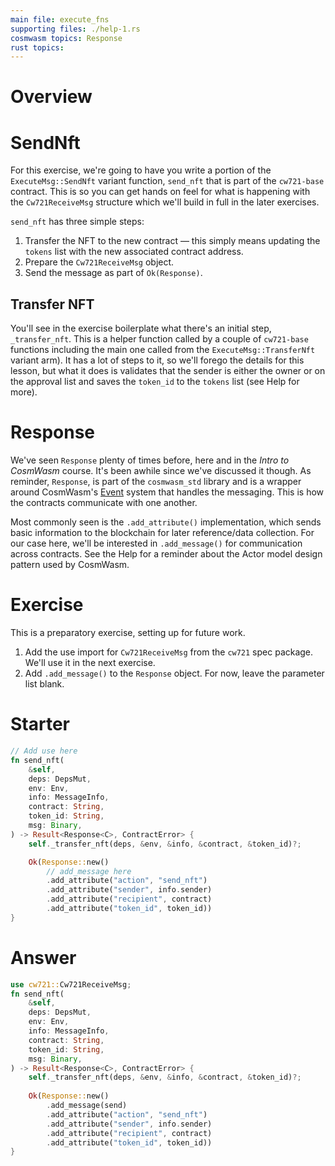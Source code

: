 ```yaml
---
main file: execute_fns 
supporting files: ./help-1.rs 
cosmwasm topics: Response
rust topics:
---
```


# Overview
> 

# SendNft
For this exercise, we're going to have you write a portion of the `ExecuteMsg::SendNft` variant function, `send_nft` that is part of the `cw721-base` contract. This is so you can get hands on feel for what is happening with the `Cw721ReceiveMsg` structure which we'll build in full in the later exercises.

`send_nft` has three simple steps:
1. Transfer the NFT to the new contract &mdash; this simply means updating the `tokens` list with the new associated contract address.
2. Prepare the `Cw721ReceiveMsg` object.
3. Send the message as part of  `Ok(Response)`. 

## Transfer NFT
You'll see in the exercise boilerplate what there's an initial step, `_transfer_nft`. This is a helper function called by a couple of `cw721-base` functions including the main one called from the `ExecuteMsg::TransferNft` variant arm). It has a lot of steps to it, so we'll forego the details for this lesson, but what it does is validates that the sender is either the owner or on the approval list and saves the `token_id` to the `tokens` list (see Help for more).

# Response
We've seen `Response` plenty of times before, here and in the *Intro to CosmWasm* course. It's been awhile since we've discussed it though. As reminder, `Response`, is part of the `cosmwasm_std` library and is a wrapper around CosmWasm's [Event](https://docs.cosmwasm.com/docs/1.0/smart-contracts/events/) system that handles the messaging. This is how the contracts communicate with one another. 

Most commonly seen is the `.add_attribute()` implementation, which sends basic information to the blockchain for later reference/data collection. For our case here, we'll be interested in `.add_message()` for communication across contracts. See the Help for a reminder about the Actor model design pattern used by CosmWasm.

# Exercise
This is a preparatory exercise, setting up for future work.

1. Add the use import for `Cw721ReceiveMsg` from the `cw721` spec package. We'll use it in the next exercise.
2. Add `.add_message()` to the `Response` object. For now, leave the parameter list blank. 

# Starter
```rust
// Add use here
fn send_nft(
    &self,
    deps: DepsMut,
    env: Env,
    info: MessageInfo,
    contract: String,
    token_id: String,
    msg: Binary,
) -> Result<Response<C>, ContractError> {
    self._transfer_nft(deps, &env, &info, &contract, &token_id)?;

    Ok(Response::new()
        // add_message here
        .add_attribute("action", "send_nft")
        .add_attribute("sender", info.sender)
        .add_attribute("recipient", contract)
        .add_attribute("token_id", token_id))
}
```

# Answer
```rust
use cw721::Cw721ReceiveMsg;
fn send_nft(
    &self,
    deps: DepsMut,
    env: Env,
    info: MessageInfo,
    contract: String,
    token_id: String,
    msg: Binary,
) -> Result<Response<C>, ContractError> {
    self._transfer_nft(deps, &env, &info, &contract, &token_id)?;
    
    Ok(Response::new()
        .add_message(send)
        .add_attribute("action", "send_nft")
        .add_attribute("sender", info.sender)
        .add_attribute("recipient", contract)
        .add_attribute("token_id", token_id))
}
```